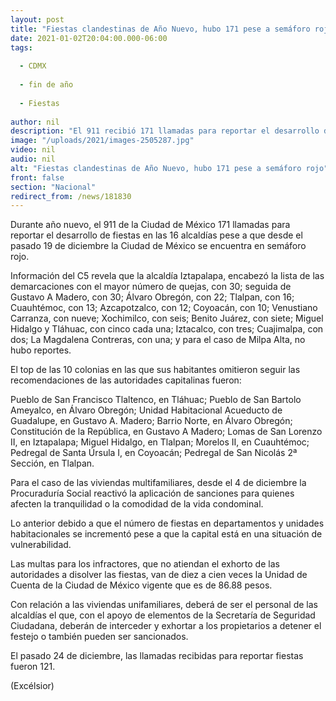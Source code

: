 ```yaml
---
layout: post
title: "Fiestas clandestinas de Año Nuevo, hubo 171 pese a semáforo rojo"
date: 2021-01-02T20:04:00.000-06:00
tags:
  
  - CDMX
  
  - fin de año
  
  - Fiestas
  
author: nil
description: "El 911 recibió 171 llamadas para reportar el desarrollo de fiestas en las 16 alcaldías pese a que desde el pasado 19 de diciembre la CDMX se encuentra en semáforo rojo"
image: "/uploads/2021/images-2505287.jpg"
video: nil
audio: nil
alt: "Fiestas clandestinas de Año Nuevo, hubo 171 pese a semáforo rojo"
front: false
section: "Nacional"
redirect_from: /news/181830
---
```


Durante año nuevo, el 911 de la Ciudad de México 171 llamadas para reportar el desarrollo de fiestas en las 16 alcaldías pese a que desde el pasado 19 de diciembre la Ciudad de México se encuentra en semáforo rojo.

Información del C5 revela que la alcaldía Iztapalapa, encabezó la lista de las demarcaciones con el mayor número de quejas, con 30; seguida de Gustavo A Madero, con 30; Álvaro Obregón, con 22; Tlalpan, con 16; Cuauhtémoc, con 13; Azcapotzalco, con 12; Coyoacán, con 10; Venustiano Carranza, con nueve; Xochimilco, con seis; Benito Juárez, con siete; Miguel Hidalgo y Tláhuac, con cinco cada una; Iztacalco, con tres; Cuajimalpa, con dos; La Magdalena Contreras, con una; y para el caso de Milpa Alta, no hubo reportes.

El top de las 10 colonias en las que sus habitantes omitieron seguir las recomendaciones de las autoridades capitalinas fueron:

Pueblo de San Francisco Tlaltenco, en Tláhuac;
Pueblo de San Bartolo Ameyalco, en Álvaro Obregón;
Unidad Habitacional Acueducto de Guadalupe, en Gustavo A. Madero;
Barrio Norte, en Álvaro Obregón;
Constitución de la República, en Gustavo A Madero;
Lomas de San Lorenzo II, en Iztapalapa;
Miguel Hidalgo, en Tlalpan;
Morelos II, en Cuauhtémoc;
Pedregal de Santa Úrsula I, en Coyoacán;
Pedregal de San Nicolás 2ª Sección, en Tlalpan.

Para el caso de las viviendas multifamiliares, desde el 4 de diciembre la Procuraduría Social reactivó la aplicación de sanciones para quienes afecten la tranquilidad o la comodidad de la vida condominal.

Lo anterior debido a que el número de fiestas en departamentos y unidades habitacionales se incrementó pese a que la capital está en una situación de vulnerabilidad.

Las multas para los infractores, que no atiendan el exhorto de las autoridades a disolver las fiestas, van de diez a cien veces la Unidad de Cuenta de la Ciudad de México vigente que es de 86.88 pesos.

Con relación a las viviendas unifamiliares, deberá de ser el personal de las alcaldías el que, con el apoyo de elementos de la Secretaría de Seguridad Ciudadana, deberán de interceder y exhortar a los propietarios a detener el festejo o también pueden ser sancionados.

El pasado 24 de diciembre, las llamadas recibidas para reportar fiestas fueron 121.

(Excélsior)